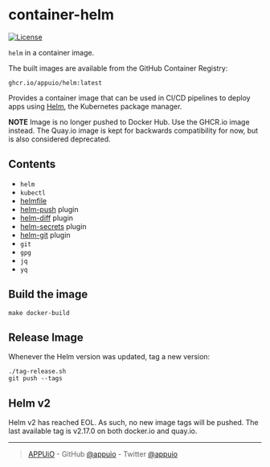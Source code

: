# container-helm

[![License](https://img.shields.io/github/license/appuio/container-helm.svg)](https://github.com/appuio/container-helm/blob/master/LICENSE)

`helm` in a container image.

The built images are available from the GitHub Container Registry:

    ghcr.io/appuio/helm:latest

Provides a container image that can be used in CI/CD pipelines to deploy apps using [Helm][], the Kubernetes package manager.

**NOTE** Image is no longer pushed to Docker Hub. Use the GHCR.io image instead. The Quay.io image is kept for backwards compatibility for now, but is also considered deprecated.

## Contents

- `helm`
- `kubectl`
- [helmfile][]
- [helm-push][] plugin
- [helm-diff][] plugin
- [helm-secrets][] plugin
- [helm-git][] plugin
- `git`
- `gpg`
- `jq`
- `yq`


## Build the image

```console
make docker-build
```

## Release Image

Whenever the Helm version was updated, tag a new version:

    ./tag-release.sh
    git push --tags


## Helm v2

Helm v2 has reached EOL.
As such, no new image tags will be pushed.
The last available tag is v2.17.0 on both docker.io and quay.io.


---

> [APPUiO](https://appuio.ch) -
> GitHub [@appuio](https://github.com/appuio) -
> Twitter [@appuio](https://twitter.com/appuio)

[Helm]: https://helm.sh
[helmfile]: https://github.com/roboll/helmfile
[helm-push]: https://github.com/chartmuseum/helm-push
[helm-diff]: https://github.com/databus23/helm-diff
[helm-secrets]: https://github.com/jkroepke/helm-secrets
[helm-git]: https://github.com/aslafy-z/helm-git
